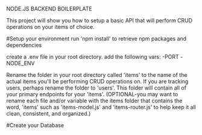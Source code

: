 NODE.JS BACKEND BOILERPLATE

This project will show you how to setup a basic API that will perform CRUD operations on your items of choice.

#Setup your environment
run 'npm install' to retrieve npm packages and dependencies

create a .env file in your root directory. add the following vars:
-PORT
-NODE_ENV

Rename the folder in your root directory called 'items' to the name of the actual items you'll be performing CRUD operations on. If you are tracking users, perhaps rename the folder to 'users'. This folder will contain all of your primary endpoints for your 'items'. (OPTIONAL-you may want to rename each file and/or variable with the items folder that contains the word, 'items' such as 'items-model.js' and 'items-router.js' to help keep it all clean, consistent, and organized.) 

#Create your Database